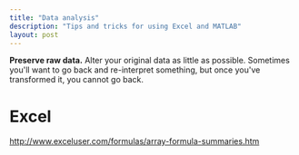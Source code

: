 ```yaml
---
title: "Data analysis"
description: "Tips and tricks for using Excel and MATLAB"
layout: post
---
```


**Preserve raw data.** Alter your original data as little as
possible. Sometimes you'll want to go back and re-interpret something, but
once you've transformed it, you cannot go back.

# Excel

http://www.exceluser.com/formulas/array-formula-summaries.htm
